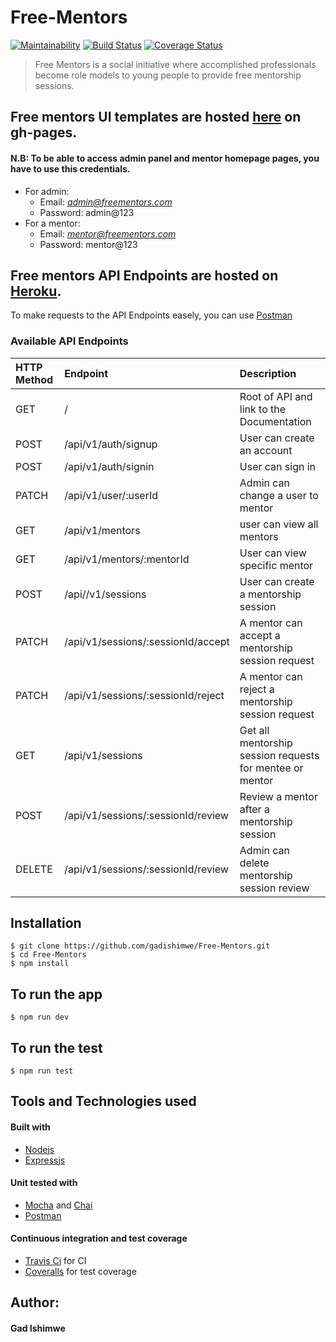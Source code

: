 # Free-Mentors
[![Maintainability](https://api.codeclimate.com/v1/badges/0269b0ef0bcae5307e55/maintainability)](https://codeclimate.com/github/gadishimwe/Free-Mentors/maintainability)
[![Build Status](https://travis-ci.org/gadishimwe/Free-Mentors.svg?branch=develop)](https://travis-ci.org/gadishimwe/Free-Mentors)
[![Coverage Status](https://coveralls.io/repos/github/gadishimwe/Free-Mentors/badge.svg?branch=develop)](https://coveralls.io/github/gadishimwe/Free-Mentors?branch=develop)


>Free Mentors is a social initiative where accomplished professionals become role models to young people to provide free mentorship sessions.

## Free mentors UI templates are hosted [here](https://gadishimwe.github.io/Free-Mentors/) on gh-pages.

#### N.B: To be able to access admin panel and mentor homepage pages, you have to use this credentials.
* For admin:
    * Email: *admin@freementors.com*
    * Password: admin@123
* For a mentor:
    * Email: *mentor@freementors.com*
    * Password: mentor@123
## Free mentors API Endpoints are hosted on [Heroku](https://gad-free-mentors.herokuapp.com/).
To make requests to the API Endpoints easely, you can use [Postman](https://www.getpostman.com)
### Available API Endpoints    
    
|HTTP Method|Endpoint |Description|
|:----------|:---------|:------------|
|GET  |/|Root of API and link to the Documentation
|POST |/api/v1/auth/signup | User can create an account|
|POST |/api/v1/auth/signin | User can sign in |
|PATCH|/api/v1/user/:userId|Admin can change a user to mentor
|GET  |/api/v1/mentors  |user can view all mentors
|GET  |/api/v1/mentors/:mentorId| User can view specific mentor
|POST |/api//v1/sessions |User can create a mentorship session
|PATCH |/api/v1/sessions/:sessionId/accept|A mentor can accept a mentorship session request
|PATCH |/api/v1/sessions/:sessionId/reject|A mentor can reject a mentorship session request
|GET |/api/v1/sessions|Get all mentorship session requests for mentee or mentor
|POST |/api/v1/sessions/:sessionId/review|Review a mentor after a mentorship session
|DELETE |/api/v1/sessions/:sessionId/review|Admin can delete mentorship session review

## Installation
```
$ git clone https://github.com/gadishimwe/Free-Mentors.git
$ cd Free-Mentors
$ npm install
```
## To run the app
```
$ npm run dev
```
## To run the test
```
$ npm run test
```

## Tools and Technologies used
#### Built with
- [Nodejs](https://www.nodejs.org)
- [Expressjs](https://www.expressjs.com)

#### Unit tested with
- [Mocha](https://www.mochajs.org) and [Chai](chaijs.com)
- [Postman](https://www.getpostman.com)

#### Continuous integration and test coverage
- [Travis Ci](https://www.travis-ci.org) for CI
- [Coveralls](https://www.coveralls.io) for test coverage


## Author:
#### Gad Ishimwe
